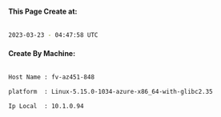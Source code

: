 
   
#### This Page Create at:

```bash

2023-03-23 - 04:47:58 UTC

```

#### Create By Machine:

```bash

Host Name : fv-az451-848

platform  : Linux-5.15.0-1034-azure-x86_64-with-glibc2.35

Ip Local  : 10.1.0.94

```

